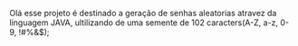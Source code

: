 Olá esse projeto é destinado a geração de senhas aleatorias atravez da linguagem JAVA, ultilizando de uma semente de 102 caracters(A-Z, a-z, 0-9, !#%&$);
